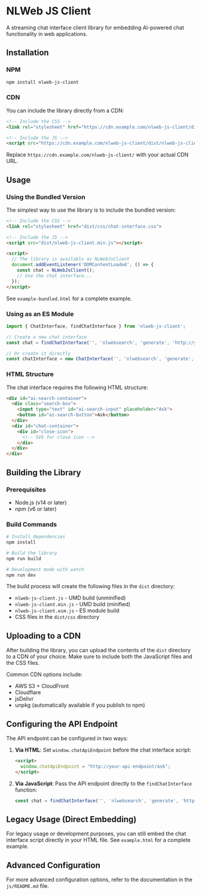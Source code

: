 # NLWeb JS Client

A streaming chat interface client library for embedding AI-powered chat functionality in web applications.

## Installation

### NPM

```bash
npm install nlweb-js-client
```

### CDN

You can include the library directly from a CDN:

```html
<!-- Include the CSS -->
<link rel="stylesheet" href="https://cdn.example.com/nlweb-js-client/dist/css/chat-interface.css">

<!-- Include the JS -->
<script src="https://cdn.example.com/nlweb-js-client/dist/nlweb-js-client.min.js"></script>
```

Replace `https://cdn.example.com/nlweb-js-client/` with your actual CDN URL.

## Usage

### Using the Bundled Version

The simplest way to use the library is to include the bundled version:

```html
<!-- Include the CSS -->
<link rel="stylesheet" href="dist/css/chat-interface.css">

<!-- Include the JS -->
<script src="dist/nlweb-js-client.min.js"></script>

<script>
  // The library is available as NLWebJsClient
  document.addEventListener('DOMContentLoaded', () => {
    const chat = NLWebJsClient();
    // Use the chat interface...
  });
</script>
```

See `example-bundled.html` for a complete example.

### Using as an ES Module

```javascript
import { ChatInterface, findChatInterface } from 'nlweb-js-client';

// Create a new chat interface
const chat = findChatInterface('', 'nlwebsearch', 'generate', 'http://your-api-endpoint/ask');

// Or create it directly
const chatInterface = new ChatInterface('', 'nlwebsearch', 'generate', 'http://your-api-endpoint/ask');
```

### HTML Structure

The chat interface requires the following HTML structure:

```html
<div id="ai-search-container">
  <div class="search-box">
    <input type="text" id="ai-search-input" placeholder="Ask">
    <button id="ai-search-button">Ask</button>
  </div>
  <div id="chat-container">
    <div id="close-icon">
      <!-- SVG for close icon -->
    </div>
  </div>
</div>
```

## Building the Library

### Prerequisites

- Node.js (v14 or later)
- npm (v6 or later)

### Build Commands

```bash
# Install dependencies
npm install

# Build the library
npm run build

# Development mode with watch
npm run dev
```

The build process will create the following files in the `dist` directory:

- `nlweb-js-client.js` - UMD build (unminified)
- `nlweb-js-client.min.js` - UMD build (minified)
- `nlweb-js-client.esm.js` - ES module build
- CSS files in the `dist/css` directory

## Uploading to a CDN

After building the library, you can upload the contents of the `dist` directory to a CDN of your choice. Make sure to include both the JavaScript files and the CSS files.

Common CDN options include:
- AWS S3 + CloudFront
- Cloudflare
- jsDelivr
- unpkg (automatically available if you publish to npm)

## Configuring the API Endpoint

The API endpoint can be configured in two ways:

1. **Via HTML**: Set `window.chatApiEndpoint` before the chat interface script:
   ```html
   <script>
     window.chatApiEndpoint = "http://your-api-endpoint/ask";
   </script>
   ```

2. **Via JavaScript**: Pass the API endpoint directly to the `findChatInterface` function:
   ```javascript
   const chat = findChatInterface('', 'nlwebsearch', 'generate', 'http://your-api-endpoint/ask');
   ```

## Legacy Usage (Direct Embedding)

For legacy usage or development purposes, you can still embed the chat interface script directly in your HTML file. See `example.html` for a complete example.

## Advanced Configuration

For more advanced configuration options, refer to the documentation in the `js/README.md` file.
